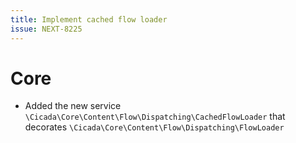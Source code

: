 ```yaml
---
title: Implement cached flow loader
issue: NEXT-8225
---
```

# Core
* Added the new service `\Cicada\Core\Content\Flow\Dispatching\CachedFlowLoader` that decorates `\Cicada\Core\Content\Flow\Dispatching\FlowLoader`
